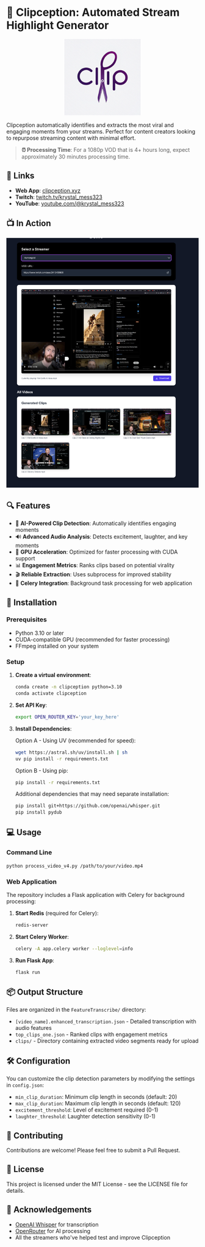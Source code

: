 # 🎥 Clipception: Automated Stream Highlight Generator

<p align="center">
  <img src="clip_logo.png" alt="Clipception Logo" width="200"/>
</p>

Clipception automatically identifies and extracts the most viral and engaging moments from your streams. Perfect for content creators looking to repurpose streaming content with minimal effort.

> **⏰ Processing Time**: For a 1080p VOD that is 4+ hours long, expect approximately 30 minutes processing time.

## 🔗 Links
- **Web App**: [clipception.xyz](https://clipception.xyz)
- **Twitch**: [twitch.tv/krystal_mess323](https://www.twitch.tv/krystal_mess323)
- **YouTube**: [youtube.com/@krystal_mess323](https://www.youtube.com/@krystal_mess323)

## 📺 In Action

<p align="center">
  <img src="clip_running.png" alt="Clipception in action" width="800"/>
</p>

## 🔍 Features

- 🎯 **AI-Powered Clip Detection**: Automatically identifies engaging moments
- 🔊 **Advanced Audio Analysis**: Detects excitement, laughter, and key moments
- 💪 **GPU Acceleration**: Optimized for faster processing with CUDA support
- 📊 **Engagement Metrics**: Ranks clips based on potential virality
- 🎬 **Reliable Extraction**: Uses subprocess for improved stability
- 🔄 **Celery Integration**: Background task processing for web application

## 🚀 Installation

### Prerequisites
- Python 3.10 or later
- CUDA-compatible GPU (recommended for faster processing)
- FFmpeg installed on your system

### Setup

1. **Create a virtual environment**:
   ```bash
   conda create -n clipception python=3.10
   conda activate clipception
   ```

2. **Set API Key**:
   ```bash
   export OPEN_ROUTER_KEY='your_key_here'
   ```

3. **Install Dependencies**:
   
   Option A - Using UV (recommended for speed):
   ```bash
   wget https://astral.sh/uv/install.sh | sh
   uv pip install -r requirements.txt
   ```
   
   Option B - Using pip:
   ```bash
   pip install -r requirements.txt
   ```
   
   Additional dependencies that may need separate installation:
   ```bash
   pip install git+https://github.com/openai/whisper.git
   pip install pydub
   ```

## 💻 Usage

### Command Line
```bash
python process_video_v4.py /path/to/your/video.mp4
```

### Web Application
The repository includes a Flask application with Celery for background processing:

1. **Start Redis** (required for Celery):
   ```bash
   redis-server
   ```

2. **Start Celery Worker**:
   ```bash
   celery -A app.celery worker --loglevel=info
   ```

3. **Run Flask App**:
   ```bash
   flask run
   ```

## 📦 Output Structure

Files are organized in the `FeatureTranscribe/` directory:

- `[video_name].enhanced_transcription.json` - Detailed transcription with audio features
- `top_clips_one.json` - Ranked clips with engagement metrics
- `clips/` - Directory containing extracted video segments ready for upload

## 🛠️ Configuration

You can customize the clip detection parameters by modifying the settings in `config.json`:

- `min_clip_duration`: Minimum clip length in seconds (default: 20)
- `max_clip_duration`: Maximum clip length in seconds (default: 120)
- `excitement_threshold`: Level of excitement required (0-1)
- `laughter_threshold`: Laughter detection sensitivity (0-1)

## 🤝 Contributing

Contributions are welcome! Please feel free to submit a Pull Request.

## 📄 License

This project is licensed under the MIT License - see the LICENSE file for details.

## 🙏 Acknowledgements

- [OpenAI Whisper](https://github.com/openai/whisper) for transcription
- [OpenRouter](https://openrouter.ai/) for AI processing
- All the streamers who've helped test and improve Clipception
